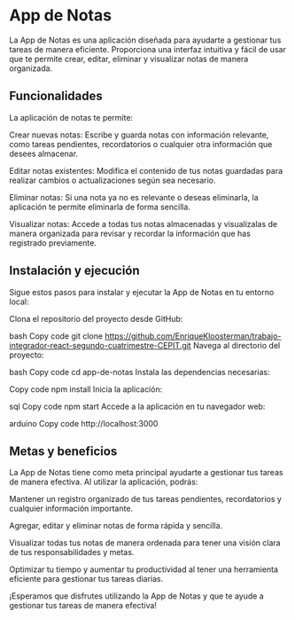 # App de Notas
La App de Notas es una aplicación diseñada para ayudarte a gestionar tus tareas de manera eficiente. Proporciona una interfaz intuitiva y fácil de usar que te permite crear, editar, eliminar y visualizar notas de manera organizada.

## Funcionalidades
La aplicación de notas te permite:

Crear nuevas notas: Escribe y guarda notas con información relevante, como tareas pendientes, recordatorios o cualquier otra información que desees almacenar.

Editar notas existentes: Modifica el contenido de tus notas guardadas para realizar cambios o actualizaciones según sea necesario.

Eliminar notas: Si una nota ya no es relevante o deseas eliminarla, la aplicación te permite eliminarla de forma sencilla.

Visualizar notas: Accede a todas tus notas almacenadas y visualízalas de manera organizada para revisar y recordar la información que has registrado previamente.

## Instalación y ejecución
Sigue estos pasos para instalar y ejecutar la App de Notas en tu entorno local:

Clona el repositorio del proyecto desde GitHub:

bash
Copy code
git clone https://github.com/EnriqueKloosterman/trabajo-integrador-react-segundo-cuatrimestre-CEPIT.git
Navega al directorio del proyecto:

bash
Copy code
cd app-de-notas
Instala las dependencias necesarias:

Copy code
npm install
Inicia la aplicación:

sql
Copy code
npm start
Accede a la aplicación en tu navegador web:

arduino
Copy code
http://localhost:3000

## Metas y beneficios
La App de Notas tiene como meta principal ayudarte a gestionar tus tareas de manera efectiva. Al utilizar la aplicación, podrás:

Mantener un registro organizado de tus tareas pendientes, recordatorios y cualquier información importante.

Agregar, editar y eliminar notas de forma rápida y sencilla.

Visualizar todas tus notas de manera ordenada para tener una visión clara de tus responsabilidades y metas.

Optimizar tu tiempo y aumentar tu productividad al tener una herramienta eficiente para gestionar tus tareas diarias.

¡Esperamos que disfrutes utilizando la App de Notas y que te ayude a gestionar tus tareas de manera efectiva!
